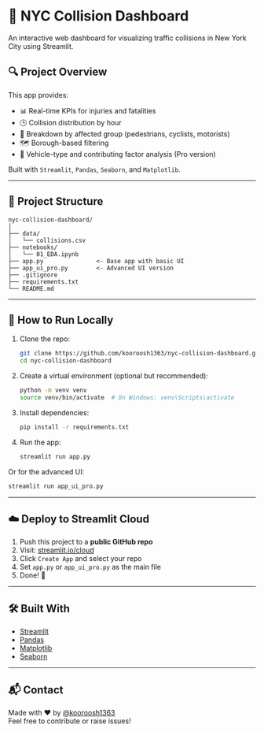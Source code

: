 # 🚦 NYC Collision Dashboard

An interactive web dashboard for visualizing traffic collisions in New York City using Streamlit.

## 🔍 Project Overview

This app provides:
- 📊 Real-time KPIs for injuries and fatalities
- 🕒 Collision distribution by hour
- 🚸 Breakdown by affected group (pedestrians, cyclists, motorists)
- 🗺️ Borough-based filtering
- 🚗 Vehicle-type and contributing factor analysis (Pro version)

Built with `Streamlit`, `Pandas`, `Seaborn`, and `Matplotlib`.

---

## 📁 Project Structure

```
nyc-collision-dashboard/
│
├── data/
│   └── collisions.csv
├── notebooks/
│   └── 01_EDA.ipynb
├── app.py               <- Base app with basic UI
├── app_ui_pro.py        <- Advanced UI version
├── .gitignore
├── requirements.txt
└── README.md
```

---

## 🚀 How to Run Locally

1. Clone the repo:
   ```bash
   git clone https://github.com/kooroosh1363/nyc-collision-dashboard.git
   cd nyc-collision-dashboard
   ```

2. Create a virtual environment (optional but recommended):
   ```bash
   python -m venv venv
   source venv/bin/activate  # On Windows: venv\Scripts\activate
   ```

3. Install dependencies:
   ```bash
   pip install -r requirements.txt
   ```

4. Run the app:
   ```bash
   streamlit run app.py
   ```

Or for the advanced UI:
```bash
streamlit run app_ui_pro.py
```

---

## ☁️ Deploy to Streamlit Cloud

1. Push this project to a **public GitHub repo**
2. Visit: [streamlit.io/cloud](https://streamlit.io/cloud)
3. Click `Create App` and select your repo
4. Set `app.py` or `app_ui_pro.py` as the main file
5. Done! 🚀

---

## 🛠 Built With

- [Streamlit](https://streamlit.io/)
- [Pandas](https://pandas.pydata.org/)
- [Matplotlib](https://matplotlib.org/)
- [Seaborn](https://seaborn.pydata.org/)

---

## 📬 Contact

Made with ❤️ by [@kooroosh1363](https://github.com/kooroosh1363)  
Feel free to contribute or raise issues!
